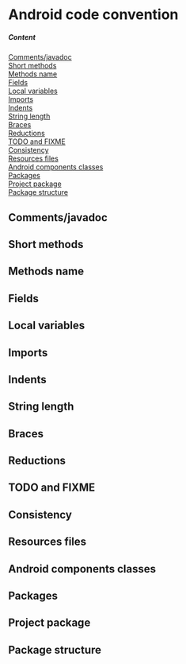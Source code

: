 # Android code convention

##### Content
[Comments/javadoc](#comments_javadoc)<br>
[Short methods](#short_methods)<br>
[Methods name](#methods_name)<br>
[Fields](#fields)<br>
[Local variables](#local_variables)<br>
[Imports](#imports)<br>
[Indents](#indents)<br>
[String length](#string_length)<br>
[Braces](#braces)<br>
[Reductions](#reductions)<br>
[TODO and FIXME](#TODO_and_FIXME)<br>
[Consistency](#consistency)<br>
[Resources files](#resources_files)<br>
[Android components classes](#android_components_classes)<br>
[Packages](#packages)<br>
[Project package](#project_package)<br>
[Package structure](#package_structure)<br>



<a name="comments_javadoc"><h2>Comments/javadoc</h2></a>

<a name="short_methods"><h2>Short methods</h2></a>

<a name="methods_name"><h2>Methods name</h2></a>

<a name="fields"><h2>Fields</h2></a>

<a name="local_variables"><h2>Local variables</h2></a>

<a name="imports"><h2>Imports</h2></a>

<a name="Indents"><h2>Indents</h2></a>

<a name="string_length"><h2>String length</h2></a>

<a name="braces"><h2>Braces</h2></a>

<a name="reductions"><h2>Reductions</h2></a>

<a name="TODO_and_FIXME"><h2>TODO and FIXME</h2></a>

<a name="consistency"><h2>Consistency</h2></a>

<a name="resources_files"><h2>Resources files</h2></a>

<a name="android_components_classes"><h2>Android components classes</h2></a>

<a name="packages"><h2>Packages</h2></a>

<a name="project_package"><h2>Project package</h2></a>

<a name="package_structure"><h2>Package structure</h2></a>




